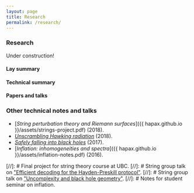 ```yaml
---
layout: page
title: Research
permalink: /research/
---
```


### Research

Under construction!

#### Lay summary

#### Technical summary

#### Papers and talks

### Other technical notes and talks

- [*String perturbation theory and Riemann surfaces*]({{
hapax.github.io }}/assets/strings-project.pdf) (2018).
- [*Unscrambling Hawking radiation*](assets/kitaev-yoshida.md)
  (2018).
- [*Safely falling into black holes*](assets/uncomplexity.md)
  (2017). 
- [*Inflation: inhomogeneities and spectra*]({{ hapax.github.io
  }}/assets/inflation-notes.pdf) (2016).

[//]: # Final project for string theory course at UBC.
[//]: # String group talk on ["Efficient decoding for the Hayden-Preskill protocol"](https://arxiv.org/abs/1710.03363).
[//]: # String group talk on ["Uncomplexity and black hole geometry"](https://arxiv.org/abs/1711.03125).
[//]: # Notes for student seminar on inflation.
